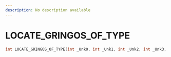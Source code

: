 ```yaml
---
description: No description available 
---
```


# LOCATE_GRINGOS_OF_TYPE

```cpp
int LOCATE_GRINGOS_OF_TYPE(int _Unk0, int _Unk1, int _Unk2, int _Unk3, int _Unk4);
```